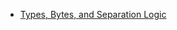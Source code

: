 - [Types, Bytes, and Separation Logic](https://trustworthy.systems/publications/nicta_full_text/134.pdf)
